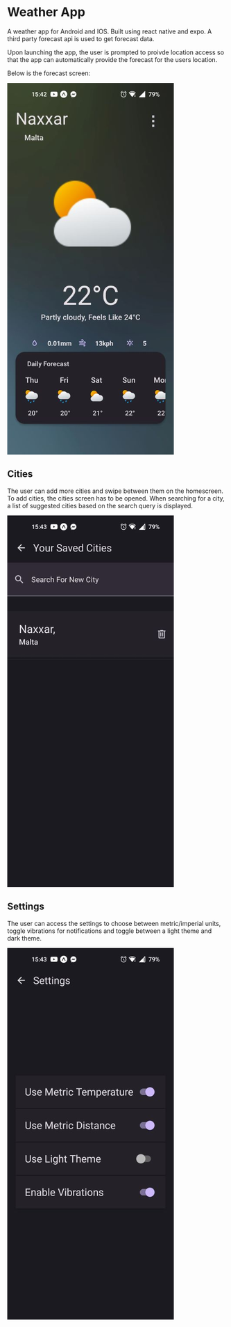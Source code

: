 # Weather App

A weather app for Android and IOS. Built using react native and expo. A third party forecast api is used to get forecast data.

Upon launching the app, the user is prompted to proivde location access so that the app can automatically provide the forecast for the users location. 

Below is the forecast screen: 

![Alt Text](Screenshots/HomeScreen.jpg)

## Cities

The user can add more cities and swipe between them on the homescreen. To add cities, the cities screen has to be opened. When searching for a city, a list of suggested cities based on the search query is displayed. 

![Alt Text](Screenshots/CitiesScreen.jpg)

## Settings

The user can access the settings to choose between metric/imperial units, toggle vibrations for notifications and toggle between a light theme and dark theme.

![Alt Text](Screenshots/SettingsScreen.JPG)
